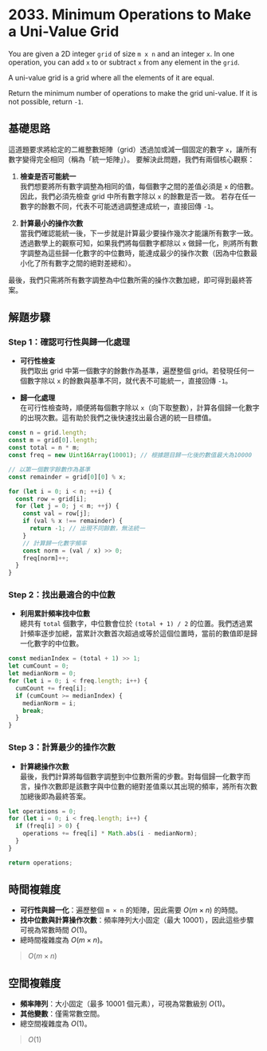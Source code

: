 # 2033. Minimum Operations to Make a Uni-Value Grid

You are given a 2D integer `grid` of size `m x n` and an integer `x`. 
In one operation, you can add `x` to or subtract `x` from any element in the `grid`.

A uni-value grid is a grid where all the elements of it are equal.

Return the minimum number of operations to make the grid uni-value. 
If it is not possible, return `-1`.

## 基礎思路

這道題要求將給定的二維整數矩陣（grid）透過加或減一個固定的數字 `x`，讓所有數字變得完全相同（稱為「統一矩陣」）。
要解決此問題，我們有兩個核心觀察：

1. **檢查是否可能統一**  
   我們想要將所有數字調整為相同的值，每個數字之間的差值必須是 `x` 的倍數。
   因此，我們必須先檢查 grid 中所有數字除以 `x` 的餘數是否一致。
   若存在任一數字的餘數不同，代表不可能透過調整達成統一，直接回傳 `-1`。

2. **計算最小的操作次數**  
   當我們確認能統一後，下一步就是計算最少要操作幾次才能讓所有數字一致。
   透過數學上的觀察可知，如果我們將每個數字都除以 `x` 做歸一化，則將所有數字調整為這些歸一化數字的中位數時，能達成最少的操作次數（因為中位數最小化了所有數字之間的絕對差總和）。

最後，我們只需將所有數字調整為中位數所需的操作次數加總，即可得到最終答案。

## 解題步驟

### Step 1：確認可行性與歸一化處理

- **可行性檢查**  
  我們取出 grid 中第一個數字的餘數作為基準，遍歷整個 grid。若發現任何一個數字除以 `x` 的餘數與基準不同，就代表不可能統一，直接回傳 `-1`。

- **歸一化處理**  
  在可行性檢查時，順便將每個數字除以 `x`（向下取整數），計算各個歸一化數字的出現次數。這有助於我們之後快速找出最合適的統一目標值。

```typescript
const n = grid.length;
const m = grid[0].length;
const total = n * m;
const freq = new Uint16Array(10001); // 根據題目歸一化後的數值最大為10000

// 以第一個數字餘數作為基準
const remainder = grid[0][0] % x;

for (let i = 0; i < n; ++i) {
  const row = grid[i];
  for (let j = 0; j < m; ++j) {
    const val = row[j];
    if (val % x !== remainder) {
      return -1; // 出現不同餘數，無法統一
    }
    // 計算歸一化數字頻率
    const norm = (val / x) >> 0;
    freq[norm]++;
  }
}
```

### Step 2：找出最適合的中位數

- **利用累計頻率找中位數**  
  總共有 `total` 個數字，中位數會位於 `(total + 1) / 2` 的位置。我們透過累計頻率逐步加總，當累計次數首次超過或等於這個位置時，當前的數值即是歸一化數字的中位數。

```typescript
const medianIndex = (total + 1) >> 1;
let cumCount = 0;
let medianNorm = 0;
for (let i = 0; i < freq.length; i++) {
  cumCount += freq[i];
  if (cumCount >= medianIndex) {
    medianNorm = i;
    break;
  }
}
```

### Step 3：計算最少的操作次數

- **計算總操作次數**  
  最後，我們計算將每個數字調整到中位數所需的步數。對每個歸一化數字而言，操作次數即是該數字與中位數的絕對差值乘以其出現的頻率，將所有次數加總後即為最終答案。

```typescript
let operations = 0;
for (let i = 0; i < freq.length; i++) {
  if (freq[i] > 0) {
    operations += freq[i] * Math.abs(i - medianNorm);
  }
}

return operations;
```

## 時間複雜度

- **可行性與歸一化**：遍歷整個 `m × n` 的矩陣，因此需要 $O(m × n)$ 的時間。
- **找中位數與計算操作次數**：頻率陣列大小固定（最大 10001），因此這些步驟可視為常數時間 $O(1)$。
- 總時間複雜度為 $O(m × n)$。

> $O(m \times n)$

## 空間複雜度

- **頻率陣列**：大小固定（最多 10001 個元素），可視為常數級別 $O(1)$。
- **其他變數**：僅需常數空間。
- 總空間複雜度為 $O(1)$。

> $O(1)$
